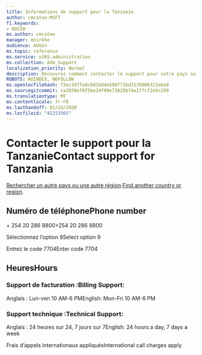 ```yaml
---
title: Informations de support pour la Tanzanie
author: cmcatee-MSFT
f1.keywords:
- NOCSH
ms.author: cmcatee
manager: mnirkhe
audience: Admin
ms.topic: reference
ms.service: o365-administration
ms.collection: Adm_Support
localization_priority: Normal
description: Découvrez comment contacter le support pour votre pays ou région.
ROBOTS: NOINDEX, NOFOLLOW
ms.openlocfilehash: f3ec3d7fadc6d16d4e588f73bd3139006312e6a9
ms.sourcegitcommit: ca2b58ef8f5be24f09e73620b74a1ffcf2d4c290
ms.translationtype: MT
ms.contentlocale: fr-FR
ms.lasthandoff: 02/24/2020
ms.locfileid: "42253565"
---
```

# <a name="contact-support-for-tanzania"></a><span data-ttu-id="aedea-103">Contacter le support pour la Tanzanie</span><span class="sxs-lookup"><span data-stu-id="aedea-103">Contact support for Tanzania</span></span>

<span data-ttu-id="aedea-104">[Rechercher un autre pays ou une autre région](../contact-support-for-business-products.md).</span><span class="sxs-lookup"><span data-stu-id="aedea-104">[Find another country or region](../contact-support-for-business-products.md).</span></span>

## <a name="phone-number"></a><span data-ttu-id="aedea-105">Numéro de téléphone</span><span class="sxs-lookup"><span data-stu-id="aedea-105">Phone number</span></span>
<span data-ttu-id="aedea-106">+ 254 20 286 8800</span><span class="sxs-lookup"><span data-stu-id="aedea-106">+254 20 286 8800</span></span>

<span data-ttu-id="aedea-107">Sélectionnez l’option 9</span><span class="sxs-lookup"><span data-stu-id="aedea-107">Select option 9</span></span>

<span data-ttu-id="aedea-108">Entrez le code 7704</span><span class="sxs-lookup"><span data-stu-id="aedea-108">Enter code 7704</span></span>

## <a name="hours"></a><span data-ttu-id="aedea-109">Heures</span><span class="sxs-lookup"><span data-stu-id="aedea-109">Hours</span></span>
### <a name="billing-support"></a><span data-ttu-id="aedea-110">Support de facturation :</span><span class="sxs-lookup"><span data-stu-id="aedea-110">Billing Support:</span></span>

<span data-ttu-id="aedea-111">Anglais : Lun-ven 10 AM-6 PM</span><span class="sxs-lookup"><span data-stu-id="aedea-111">English: Mon-Fri 10 AM-6 PM</span></span>

### <a name="technical-support"></a><span data-ttu-id="aedea-112">Support technique :</span><span class="sxs-lookup"><span data-stu-id="aedea-112">Technical Support:</span></span>

<span data-ttu-id="aedea-113">Anglais : 24 heures sur 24, 7 jours sur 7</span><span class="sxs-lookup"><span data-stu-id="aedea-113">English: 24 hours a day, 7 days a week</span></span>

<span data-ttu-id="aedea-114">Frais d’appels internationaux appliqués</span><span class="sxs-lookup"><span data-stu-id="aedea-114">International call charges apply</span></span>